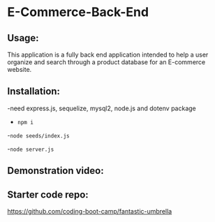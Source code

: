 # E-Commerce-Back-End 

## Usage:
This application is a fully back end application intended to help a user organize and search through a product database for an E-commerce website. 

## Installation:
-need express.js, sequelize, mysql2, node.js and dotenv package

- `npm i`

-`node seeds/index.js`

-`node server.js`

## Demonstration video:


## Starter code repo:
https://github.com/coding-boot-camp/fantastic-umbrella



